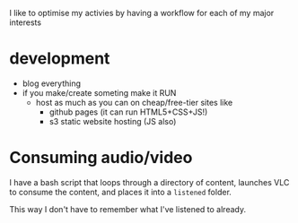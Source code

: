 I like to optimise my activies by having a workflow for each of my major interests

# development
- blog everything
- if you make/create someting make it RUN
	- host as much as you can on cheap/free-tier sites like
		- github pages (it can run HTML5+CSS+JS!)
		- s3 static website hosting (JS also)

# Consuming audio/video
I have a bash script that loops through a directory of content, launches VLC to
consume the content, and places it into a `listened` folder.

This way I don't have to remember what I've listened to already.

